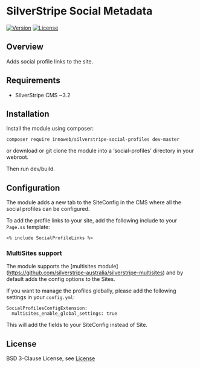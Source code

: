 # SilverStripe Social Metadata

[![Version](http://img.shields.io/packagist/v/innoweb/silverstripe-social-profiles.svg?style=flat-square)](https://packagist.org/packages/innoweb/silverstripe-social-profiles)
[![License](http://img.shields.io/packagist/l/innoweb/silverstripe-social-profiles.svg?style=flat-square)](license.md)

## Overview

Adds social profile links to the site.

## Requirements

* SilverStripe CMS ~3.2

## Installation

Install the module using composer:
```
composer require innoweb/silverstripe-social-profiles dev-master
```
or download or git clone the module into a ‘social-profiles’ directory in your webroot.

Then run dev/build.

## Configuration

The module adds a new tab to the SiteConfig in the CMS where all the social profiles can be configured. 

To add the profile links to your site, add the following include to your `Page.ss` template:

```
<% include SocialProfileLinks %>
```

### MultiSites support

The module supports the [multisites module] (https://github.com/silverstripe-australia/silverstripe-multisites) and by default adds the config options to the Sites.

If you want to manage the profiles globally, please add the following settings in your `config.yml`:

```
SocialProfilesConfigExtension:
  multisites_enable_global_settings: true
``` 

This will add the fields to your SiteConfig instead of Site. 

## License

BSD 3-Clause License, see [License](license.md)
